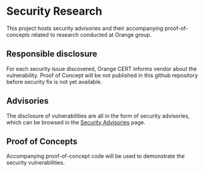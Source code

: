 # Security Research

This project hosts security advisories and their accompanying proof-of-concepts related to research conducted at Orange group.

## Responsible disclosure

For each security issue discovered, Orange CERT informs vendor about the vulnerability.
Proof of Concept will be not published in this github repository before security fix is not yet available.

## Advisories

The disclosure of vulnerabilities are all in the form of security advisories, which can be browsed in the [Security Advisories](https://github.com/orangecertcc/security-research/security/advisories?state=published) page.

## Proof of Concepts

Accompanying proof-of-concept code will be used to demonstrate the security vulnerabilities.
